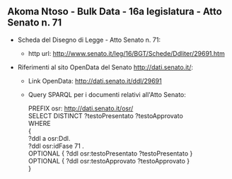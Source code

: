## Akoma Ntoso - Bulk Data - 16a legislatura - Atto Senato n. 71 ##

* Scheda del Disegno di Legge - Atto Senato n. 71:
	* http url: http://www.senato.it/leg/16/BGT/Schede/Ddliter/29691.htm

* Riferimenti al sito OpenData del Senato http://dati.senato.it/:
	* Link OpenData: http://dati.senato.it/ddl/29691
	* Query SPARQL per i documenti relativi all'Atto Senato:

        PREFIX osr: <http://dati.senato.it/osr/>  
		SELECT DISTINCT ?testoPresentato ?testoApprovato  
		WHERE  
		{  
		    ?ddl a osr:Ddl.  
		    ?ddl osr:idFase 71 .  
		    OPTIONAL { ?ddl osr:testoPresentato ?testoPresentato }  
		    OPTIONAL { ?ddl osr:testoApprovato ?testoApprovato }  
		}
		